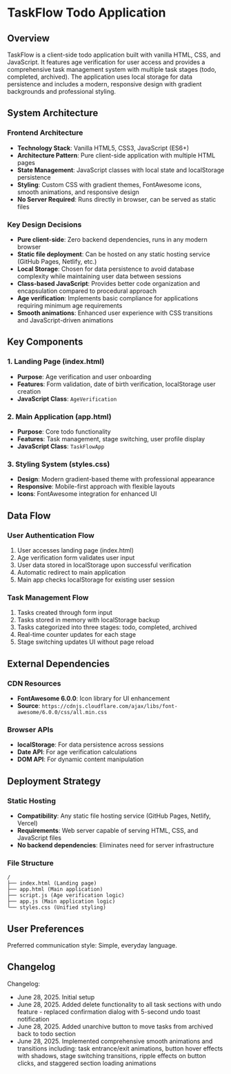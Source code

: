# TaskFlow Todo Application

## Overview

TaskFlow is a client-side todo application built with vanilla HTML, CSS, and JavaScript. It features age verification for user access and provides a comprehensive task management system with multiple task stages (todo, completed, archived). The application uses local storage for data persistence and includes a modern, responsive design with gradient backgrounds and professional styling.

## System Architecture

### Frontend Architecture
- **Technology Stack**: Vanilla HTML5, CSS3, JavaScript (ES6+)
- **Architecture Pattern**: Pure client-side application with multiple HTML pages
- **State Management**: JavaScript classes with local state and localStorage persistence
- **Styling**: Custom CSS with gradient themes, FontAwesome icons, smooth animations, and responsive design
- **No Server Required**: Runs directly in browser, can be served as static files

### Key Design Decisions
- **Pure client-side**: Zero backend dependencies, runs in any modern browser
- **Static file deployment**: Can be hosted on any static hosting service (GitHub Pages, Netlify, etc.)
- **Local Storage**: Chosen for data persistence to avoid database complexity while maintaining user data between sessions
- **Class-based JavaScript**: Provides better code organization and encapsulation compared to procedural approach
- **Age verification**: Implements basic compliance for applications requiring minimum age requirements
- **Smooth animations**: Enhanced user experience with CSS transitions and JavaScript-driven animations

## Key Components

### 1. Landing Page (index.html)
- **Purpose**: Age verification and user onboarding
- **Features**: Form validation, date of birth verification, localStorage user creation
- **JavaScript Class**: `AgeVerification`

### 2. Main Application (app.html)
- **Purpose**: Core todo functionality
- **Features**: Task management, stage switching, user profile display
- **JavaScript Class**: `TaskFlowApp`

### 3. Styling System (styles.css)
- **Design**: Modern gradient-based theme with professional appearance
- **Responsive**: Mobile-first approach with flexible layouts
- **Icons**: FontAwesome integration for enhanced UI

## Data Flow

### User Authentication Flow
1. User accesses landing page (index.html)
2. Age verification form validates user input
3. User data stored in localStorage upon successful verification
4. Automatic redirect to main application
5. Main app checks localStorage for existing user session

### Task Management Flow
1. Tasks created through form input
2. Tasks stored in memory with localStorage backup
3. Tasks categorized into three stages: todo, completed, archived
4. Real-time counter updates for each stage
5. Stage switching updates UI without page reload

## External Dependencies

### CDN Resources
- **FontAwesome 6.0.0**: Icon library for UI enhancement
- **Source**: `https://cdnjs.cloudflare.com/ajax/libs/font-awesome/6.0.0/css/all.min.css`

### Browser APIs
- **localStorage**: For data persistence across sessions
- **Date API**: For age verification calculations
- **DOM API**: For dynamic content manipulation

## Deployment Strategy

### Static Hosting
- **Compatibility**: Any static file hosting service (GitHub Pages, Netlify, Vercel)
- **Requirements**: Web server capable of serving HTML, CSS, and JavaScript files
- **No backend dependencies**: Eliminates need for server infrastructure

### File Structure
```
/
├── index.html (Landing page)
├── app.html (Main application)
├── script.js (Age verification logic)
├── app.js (Main application logic)
└── styles.css (Unified styling)
```

## User Preferences

Preferred communication style: Simple, everyday language.

## Changelog

Changelog:
- June 28, 2025. Initial setup
- June 28, 2025. Added delete functionality to all task sections with undo feature - replaced confirmation dialog with 5-second undo toast notification
- June 28, 2025. Added unarchive button to move tasks from archived back to todo section
- June 28, 2025. Implemented comprehensive smooth animations and transitions including: task entrance/exit animations, button hover effects with shadows, stage switching transitions, ripple effects on button clicks, and staggered section loading animations